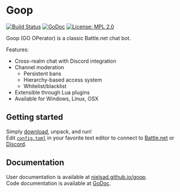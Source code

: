 Goop
====
[![Build Status](https://github.com/nielsAD/goop/actions/workflows/build.yml/badge.svg)](https://github.com/nielsAD/goop/actions)
[![GoDoc](https://godoc.org/github.com/nielsAD/goop?status.svg)](https://godoc.org/github.com/nielsAD/goop)
[![License: MPL 2.0](https://img.shields.io/badge/License-MPL%202.0-brightgreen.svg)](https://opensource.org/licenses/MPL-2.0)

Goop (GO OPerator) is a classic Battle.net chat bot.

Features:

* Cross-realm chat with Discord integration
* Channel moderation
    * Persistent bans
    * Hierarchy-based access system
    * Whitelist/blacklist
* Extensible through Lua plugins
* Available for Windows, Linux, OSX


Getting started
---------------

Simply [download](https://github.com/nielsAD/goop/releases/latest), unpack, and run!  
Edit [`config.toml`](docs/config.md) in your favorite text editor to connect to [Battle.net](docs/bnet.md) or [Discord](docs/discord.md).


Documentation
-------------

User documentation is available at [nielsad.github.io/goop](https://nielsad.github.io/goop/).  
Code documentation is available at [GoDoc](https://godoc.org/github.com/nielsAD/goop).
